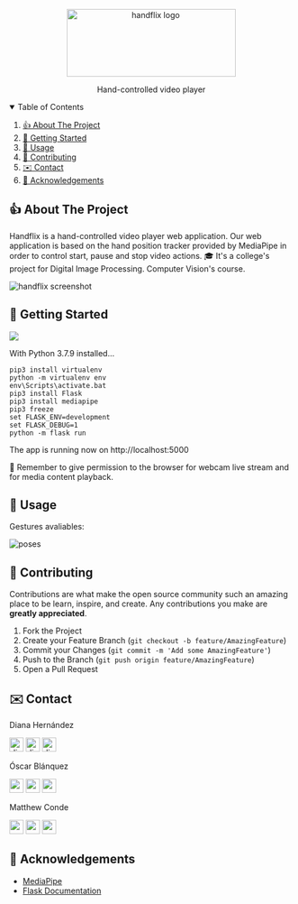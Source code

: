 <!-- PROJECT LOGO -->
<p align="center">
  <a href="https://github.com/mawcoo/handflix">
    <img src="https://github.com/mawcoo/HandFlix/blob/main/static/images/readme/handflix.png" alt="handflix logo" width="300" height="120">
  </a><p align="center">
    Hand-controlled video player</p>




<!-- TABLE OF CONTENTS -->
<details open="open">
  <summary>Table of Contents</summary>
  <ol>
    <li>
      <a href="#about-the-project"> 👍 About The Project</a>
    </li>
    <li>
      <a href="#getting-started">👟 Getting Started</a>
    </li>
    <li><a href="#usage"> 🚋 Usage</a></li>
    <li><a href="#contributing"> 👀 Contributing</a></li>
    <li><a href="#contact">✉️ Contact</a></li>
    <li><a href="#acknowledgements">🙏 Acknowledgements</a></li>
  </ol>
</details>



<!-- ABOUT THE PROJECT -->
##  👍 About The Project


Handflix is a hand-controlled video player web application. Our web application is based on the hand position tracker provided by MediaPipe in order to control start, pause and stop video actions. 🎓 It's a college's project for Digital Image Processing. Computer Vision's course.

![handflix screenshot](https://github.com/mawcoo/HandFlix/blob/main/static/images/readme/screenshot.png)
<!-- GETTING STARTED -->

## 👟 Getting Started

![](https://github.com/mawcoo/HandFlix/blob/main/static/images/readme/stack.png)

With Python 3.7.9 installed...

```
pip3 install virtualenv
python -m virtualenv env
env\Scripts\activate.bat
pip3 install Flask
pip3 install mediapipe
pip3 freeze
set FLASK_ENV=development
set FLASK_DEBUG=1
python -m flask run
```

The app is running now on http://localhost:5000 

🌟 Remember to give permission to the browser for webcam live stream and for media content playback.

<!-- USAGE EXAMPLES -->
## 🚋 Usage

Gestures avaliables:

![poses](https://github.com/mawcoo/HandFlix/blob/main/static/images/readme/poses.png)

<!-- CONTRIBUTING -->
## 👀 Contributing

Contributions are what make the open source community such an amazing place to be learn, inspire, and create. Any contributions you make are **greatly appreciated**.

1. Fork the Project
2. Create your Feature Branch (`git checkout -b feature/AmazingFeature`)
3. Commit your Changes (`git commit -m 'Add some AmazingFeature'`)
4. Push to the Branch (`git push origin feature/AmazingFeature`)
5. Open a Pull Request

<!-- CONTACT -->
## ✉️ Contact


 Diana Hernández 
   <p>
  <a href="https://github.com/dianait" ><img src="https://avatars1.githubusercontent.com/u/18724171?s=460&u=0fc3251448d0621a1b7c2c38268db7f881bbd767&v=4" alt="dianait_" width="25"/></a>
  <a href="https://twitter.com/dianait_"><img src="https://github.com/mawcoo/HandFlix/blob/main/static/images/readme/twitter.svg" alt="dianait_" width="25"/></a>
<a href="https://www.linkedin.com/in/oscarblanquez/"><img src="https://github.com/mawcoo/HandFlix/blob/main/static/images/readme/linkedin.svg" alt="dianahernandez" width="25"/></a>
</p>

Óscar Blánquez 
   <p>
  <a ref="https://github.com/oscarblanq"><img src="https://avatars3.githubusercontent.com/u/36045526?s=460&u=437ba6c0fc93dc180f33c2cd3bda56d2b845501c&v=4" alt="osacarblanq" width="25"/></a>
  <a href="https://twitter.com/oscarblanq"><img src="https://github.com/mawcoo/HandFlix/blob/main/static/images/readme/twitter.svg" alt="oscarblanq" width="25"/></a>
<a href="https://www.linkedin.com/in/oscarblanquez/"><img src="https://github.com/mawcoo/HandFlix/blob/main/static/images/readme/linkedin.svg" alt="oscarblanquez" width="25"/></a>

</p>

Matthew Conde 
   <p>
  <a href="https://github.com/mawcoo"><img src="https://avatars2.githubusercontent.com/u/36045563?s=460&u=cb634a71b191f31e8f0fb0d1485f1c03a1b084af&v=4" alt="mawconol" width="25"/></a>
  <a href="https://twitter.com/Mawconol"><img src="https://github.com/mawcoo/HandFlix/blob/main/static/images/readme/twitter.svg" alt="mawconol" width="25"/></a>
<a href="https://www.linkedin.com/in/matthew-c-o-b19316142/"><img src="https://github.com/mawcoo/HandFlix/blob/main/static/images/readme/linkedin.svg" alt="matthewconde" width="25"/></a>
</p>

<!-- ACKNOWLEDGEMENTS -->
## 🙏 Acknowledgements
* [MediaPipe](https://mediapipe.dev/)
* [Flask Documentation](https://flask.palletsprojects.com/en/1.1.x/)


